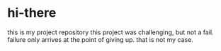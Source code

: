 # hi-there
this is my project repository
this project was challenging, but not a fail. 
failure only arrives at the point of giving up. 
that is not my case.
